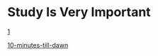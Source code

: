 # Study Is Very Important

[1](https://studyisimportant.github.io/1)  

[10-minutes-till-dawn](https://studyisimportant.github.io/10-minutes-till-dawn)
